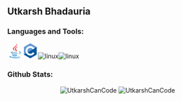 ## Utkarsh Bhadauria

### Languages and Tools:

<p align="left"> 
<img src="https://raw.githubusercontent.com/devicons/devicon/master/icons/java/java-original.svg" alt="java" width="35" height="35"/><img src="https://raw.githubusercontent.com/devicons/devicon/master/icons/c/c-original.svg" alt="c" width="35" height="35"/><img src="https://cdn.jsdelivr.net/gh/devicons/devicon/icons/linux/linux-original.svg" alt="linux" width="35" height="35"/><img src="https://cdn.jsdelivr.net/gh/devicons/devicon/icons/python/python-original.svg" alt="linux" width="35" height="35"/></p>

### Github Stats:

<p align="center"><img height="160em" src="https://github-readme-stats.vercel.app/api?username=UtkarshCanCode&hide_border=true&count_private=true&show_icons=true&theme=dark" alt="UtkarshCanCode" align = "center"/> <img height="160em" src="https://github-readme-stats.vercel.app/api/top-langs?username=UtkarshCanCode&show_icons=true&locale=en&layout=compact&hide_border=true&theme=dark" alt="UtkarshCanCode" align = "center"/></p>
